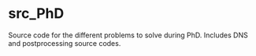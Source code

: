 # src_PhD
Source code for the different problems to solve during PhD. Includes DNS and postprocessing source codes.
